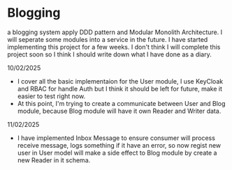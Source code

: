 # Blogging
a blogging system apply DDD pattern and Modular Monolith Architecture. I will seperate some modules into a service in the future. I have started implementing this project for a few weeks. I don't think I will complete this project soon so I think I should write down what I have done as a diary.

10/02/2025
- I cover all the basic implementaion for the User module, I use KeyCloak and RBAC for handle Auth but I think it should be left for future, make it easier to test right now.
- At this point, I'm trying to create a communicate between User and Blog module, because Blog module will have it own Reader and Writer data.

11/02/2025
- I have implemented Inbox Message to ensure consumer will process receive message, logs something if it have an error, so now regist new user in User model will make a side effect to Blog module by create a new Reader in it schema.
